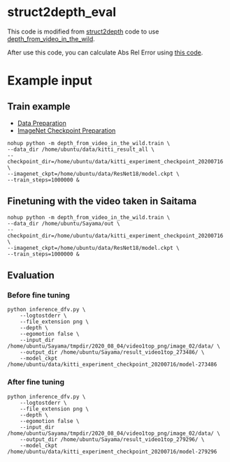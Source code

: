 
# struct2depth_eval

This code is modified from [struct2depth](https://github.com/tensorflow/models/tree/master/research/struct2depth) code to use [depth_from_video_in_the_wild](https://github.com/google-research/google-research/tree/master/depth_from_video_in_the_wild).

After use this code, you can calculate Abs Rel Error using [this code](https://github.com/go125/SfmLearner_eval).


# Example input

## Train example

- [Data Preparation](https://github.com/go125/PrepareDataForDFV)
- [ImageNet Checkpoint Preparation](https://github.com/dalgu90/resnet-18-tensorflow)

```script
nohup python -m depth_from_video_in_the_wild.train \
--data_dir /home/ubuntu/data/kitti_result_all \
--checkpoint_dir=/home/ubuntu/data/kitti_experiment_checkpoint_20200716 \
--imagenet_ckpt=/home/ubuntu/data/ResNet18/model.ckpt \
--train_steps=1000000 &

```

## Finetuning with the video taken in Saitama

```script
nohup python -m depth_from_video_in_the_wild.train \
--data_dir /home/ubuntu/Sayama/out \
--checkpoint_dir=/home/ubuntu/data/kitti_experiment_checkpoint_20200716 \
--imagenet_ckpt=/home/ubuntu/data/ResNet18/model.ckpt \
--train_steps=1000000 &

```

## Evaluation

### Before fine tuning

```shell
python inference_dfv.py \
    --logtostderr \
    --file_extension png \
    --depth \
    --egomotion false \
    --input_dir /home/ubuntu/Sayama/tmpdir/2020_08_04/video1top_png/image_02/data/ \
    --output_dir /home/ubuntu/Sayama/result_video1top_273486/ \
    --model_ckpt /home/ubuntu/data/kitti_experiment_checkpoint_20200716/model-273486
```

### After fine tuning

```shell
python inference_dfv.py \
    --logtostderr \
    --file_extension png \
    --depth \
    --egomotion false \
    --input_dir /home/ubuntu/Sayama/tmpdir/2020_08_04/video1top_png/image_02/data/ \
    --output_dir /home/ubuntu/Sayama/result_video1top_279296/ \
    --model_ckpt /home/ubuntu/data/kitti_experiment_checkpoint_20200716/model-279296
```

